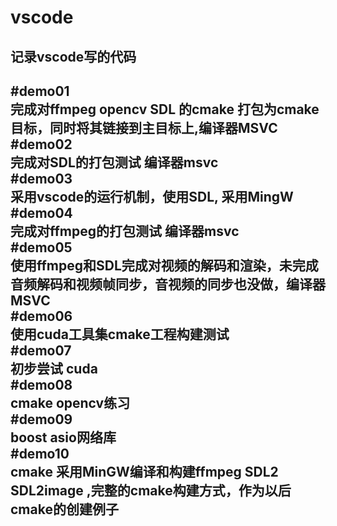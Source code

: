 # vscode
记录vscode写的代码
---

#demo01 \
完成对ffmpeg opencv SDL 的cmake 打包为cmake 目标，同时将其链接到主目标上,编译器MSVC\
#demo02 \
完成对SDL的打包测试 编译器msvc\
#demo03 \
采用vscode的运行机制，使用SDL, 采用MingW\
#demo04\
完成对ffmpeg的打包测试 编译器msvc\
#demo05\
使用ffmpeg和SDL完成对视频的解码和渲染，未完成音频解码和视频帧同步，音视频的同步也没做，编译器MSVC\
#demo06\
使用cuda工具集cmake工程构建测试\
#demo07\
初步尝试 cuda\
#demo08\
cmake opencv练习\
#demo09\
boost asio网络库\
#demo10\
cmake  采用MinGW编译和构建ffmpeg SDL2 SDL2image ,完整的cmake构建方式，作为以后cmake的创建例子
---
